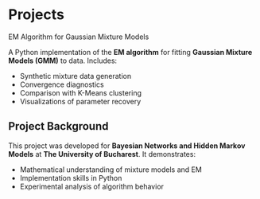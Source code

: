 # Projects
EM Algorithm for Gaussian Mixture Models

A Python implementation of the **EM algorithm** for fitting **Gaussian Mixture Models (GMM)** to data. Includes:
- Synthetic mixture data generation
- Convergence diagnostics
- Comparison with K-Means clustering
- Visualizations of parameter recovery

## Project Background 
This project was developed for **Bayesian Networks and Hidden Markov Models** at **The University of Bucharest**. It demonstrates:
- Mathematical understanding of mixture models and EM
- Implementation skills in Python
- Experimental analysis of algorithm behavior

